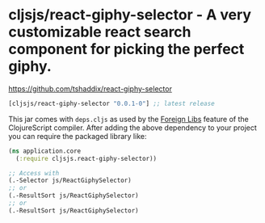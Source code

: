 # cljsjs/react-giphy-selector - A very customizable react search component for picking the perfect giphy.

https://github.com/tshaddix/react-giphy-selector

[](dependency)
```clojure
[cljsjs/react-giphy-selector "0.0.1-0"] ;; latest release
```
[](/dependency)

This jar comes with `deps.cljs` as used by the [Foreign Libs][flibs] feature
of the ClojureScript compiler. After adding the above dependency to your project
you can require the packaged library like:

```clojure
(ns application.core
  (:require cljsjs.react-giphy-selector))

;; Access with
(.-Selector js/ReactGiphySelector)
;; or
(.-ResultSort js/ReactGiphySelector)
;; or
(.-ResultSort js/ReactGiphySelector)
```

[flibs]: https://clojurescript.org/reference/packaging-foreign-deps